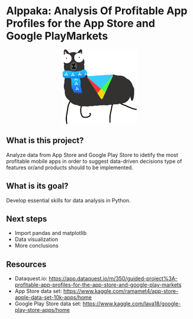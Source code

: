 # Alppaka: Analysis Of Profitable App Profiles for the App Store and Google PlayMarkets

<p align="center">
  <img width="40%" src="img/logo.png" />
</p>

## What is this project?
Analyze data from App Store and Google Play Store to idetify the most profitable mobile apps in order to suggest data-driven decisions type of features or/and products should to be implemented.

## What is its goal?
Develop essential skills for data analysis in Python.

## Next steps
- Import pandas and matplotlib
- Data visualization
- More conclusions

## Resources
- Dataquest.io:
https://app.dataquest.io/m/350/guided-project%3A-profitable-app-profiles-for-the-app-store-and-google-play-markets
- App Store data set:
https://www.kaggle.com/ramamet4/app-store-apple-data-set-10k-apps/home
- Google Play Store data set: https://www.kaggle.com/lava18/google-play-store-apps/home
